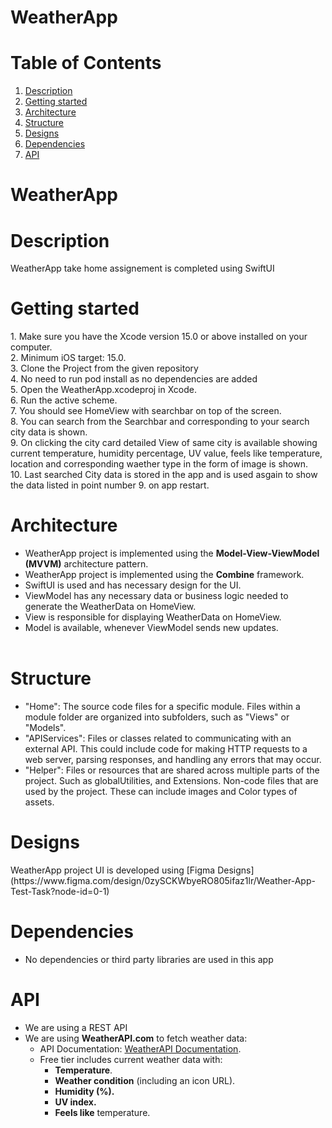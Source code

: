 # WeatherApp

# Table of Contents
1. [Description](#description)
2. [Getting started](#getting-started)
3. [Architecture](#architecture)
4. [Structure](#structure)
5. [Designs](#designs)
6. [Dependencies](#dependencies)
7. [API](#api)

# WeatherApp


# Description
<p>WeatherApp take home assignement is completed using SwiftUI<br>

# Getting started
<p>
1. Make sure you have the Xcode version 15.0 or above installed on your computer.<br>
2. Minimum iOS target: 15.0.<br>
3. Clone the Project from the given repository <br>
4. No need to run pod install as no dependencies are added<br>
5. Open the WeatherApp.xcodeproj in Xcode.<br>
6. Run the active scheme.<br>
7. You should see HomeView with searchbar on top of the screen.<br>
8. You can search from the Searchbar and corresponding to your search city data is shown.<br>
9. On clicking the city card detailed View of same city is available showing current temperature, humidity percentage, UV value, feels like temperature, location and corresponding waether type in the form of image is shown.<br>
10. Last searched City data is stored in the app and is used asgain to show the data listed in point number 9. on app restart.<br>

# Architecture
* WeatherApp project is implemented using the <strong>Model-View-ViewModel (MVVM)</strong> architecture pattern.
* WeatherApp project is implemented using the <strong>Combine</strong> framework.
* SwiftUI is used and has necessary design for the UI.
* ViewModel has any necessary data or business logic needed to generate the WeatherData on HomeView.
* View is responsible for displaying WeatherData on HomeView.
* Model is available, whenever ViewModel sends new updates.<br><br>


# Structure 
* "Home": The source code files for a specific module. Files within a module folder are organized into subfolders, such as "Views" or "Models".
* "APIServices": Files or classes related to communicating with an external API. This could include code for making HTTP requests to a web server, parsing responses, and handling any errors that may occur.
* "Helper": Files or resources that are shared across multiple parts of the project. Such as globalUtilities, and Extensions. Non-code files that are used by the project. These can include images and Color types of assets.


# Designs
<p>WeatherApp project UI is developed using [Figma Designs](https://www.figma.com/design/0zySCKWbyeRO805ifaz1lr/Weather-App-Test-Task?node-id=0-1)</p>

# Dependencies
* No dependencies or third party libraries are used in this app


# API 
* We are using a REST API 
* We are using **WeatherAPI.com** to fetch weather data:
    - API Documentation: [WeatherAPI Documentation](https://www.weatherapi.com/docs/).
    - Free tier includes current weather data with:
        - **Temperature**.
        - **Weather condition** (including an icon URL).
        - **Humidity (%).**
        - **UV index.**
        - **Feels like** temperature.
